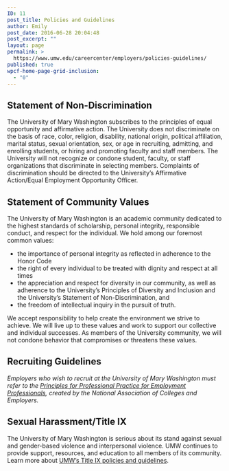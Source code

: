 ```yaml
---
ID: 11
post_title: Policies and Guidelines
author: Emily
post_date: 2016-06-28 20:04:48
post_excerpt: ""
layout: page
permalink: >
  https://www.umw.edu/careercenter/employers/policies-guidelines/
published: true
wpcf-home-page-grid-inclusion:
  - "0"
---
```

<h2>Statement of Non-Discrimination</h2>
The University of Mary Washington subscribes to the principles of equal opportunity and affirmative action. The University does not discriminate on the basis of race, color, religion, disability, national origin, political affiliation, marital status, sexual orientation, sex, or age in recruiting, admitting, and enrolling students, or hiring and promoting faculty and staff members. The University will not recognize or condone student, faculty, or staff organizations that discriminate in selecting members. Complaints of discrimination should be directed to the University’s Affirmative Action/Equal Employment Opportunity Officer.
<h2>Statement of Community Values</h2>
The University of Mary Washington is an academic community dedicated to the highest standards of scholarship, personal integrity, responsible conduct, and respect for the individual. We hold among our foremost common values:
<ul>
 	<li>the importance of personal integrity as reflected in adherence to the Honor Code</li>
 	<li>the right of every individual to be treated with dignity and respect at all times</li>
 	<li>the appreciation and respect for diversity in our community, as well as adherence to the University’s Principles of Diversity and Inclusion and the University’s Statement of Non-Discrimination, and</li>
 	<li>the freedom of intellectual inquiry in the pursuit of truth.</li>
</ul>
We accept responsibility to help create the environment we strive to achieve. We will live up to these values and work to support our collective and individual successes. As members of the University community, we will not condone behavior that compromises or threatens these values.
<h2>Recruiting Guidelines</h2>
<em>Employers who wish to recruit at the University of Mary Washington must refer to the <a href="http://www.naceweb.org/principles/">Principles for Professional Practice for Employment Professionals</a>, created by the National Association of Colleges and Employers.</em>
<h2>Sexual Harassment/Title IX</h2>
The University of Mary Washington is serious about its stand against sexual and gender-based violence and interpersonal violence. UMW continues to provide support, resources, and education to all members of its community. Learn more about <a href="http://diversity.umw.edu/title-ix/">UMW’s Title IX policies and guidelines</a>.